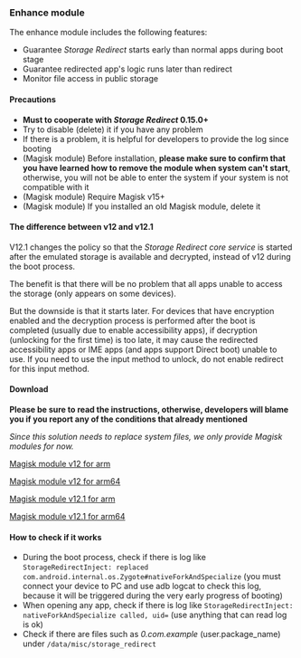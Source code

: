 ### Enhance module

The enhance module includes the following features:

* Guarantee _Storage Redirect_ starts early than normal apps during boot stage
* Guarantee redirected app\'s logic runs later than redirect
* Monitor file access in public storage

#### Precautions

* **Must to cooperate with _Storage Redirect_ 0.15.0+**
* Try to disable (delete) it if you have any problem
* If there is a problem, it is helpful for developers to provide the log since booting
* (Magisk module) Before installation, **please make sure to confirm that you have learned how to remove the module when system can't start**, otherwise, you will not be able to enter the system if your system is not compatible with it
* (Magisk module) Require Magisk v15+
* (Magisk module) If you installed an old Magisk module, delete it

#### The difference between v12 and v12.1

V12.1 changes the policy so that the _Storage Redirect core service_ is started after the emulated storage is available and decrypted, instead of v12 during the boot process.

The benefit is that there will be no problem that all apps unable to access the storage (only appears on some devices).

But the downside is that it starts later. For devices that have encryption enabled and the decryption process is performed after the boot is completed (usually due to enable accessibility apps), if decryption (unlocking for the first time) is too late, it may cause the redirected accessibility apps or IME apps (and apps support Direct boot) unable to use. If you need to use the input method to unlock, do not enable redirect for this input method.

#### Download

**Please be sure to read the instructions, otherwise, developers will blame you if you report any of the conditions that already mentioned**

_Since this solution needs to replace system files, we only provide Magisk modules for now._

[Magisk module v12 for arm](https://github.com/RikkaApps/StorageRedirect-assets/releases/download/assets/magisk-sr-native-inject-arm-v12.zip)

[Magisk module v12 for arm64](https://github.com/RikkaApps/StorageRedirect-assets/releases/download/assets/magisk-sr-native-inject-arm64-v12.zip)

[Magisk module v12.1 for arm](https://github.com/RikkaApps/StorageRedirect-assets/releases/download/assets/magisk-sr-native-inject-arm-v12.1.zip)

[Magisk module v12.1 for arm64](https://github.com/RikkaApps/StorageRedirect-assets/releases/download/assets/magisk-sr-native-inject-arm64-v12.1.zip)

#### How to check if it works

* During the boot process, check if there is log like `StorageRedirectInject: replaced com.android.internal.os.Zygote#nativeForkAndSpecialize` (you must connect your device to PC and use adb logcat to check this log, because it will be triggered during the very early progress of booting)
* When opening any app, check if there is log like  `StorageRedirectInject: nativeForkAndSpecialize called, uid=` (use anything that can read log is ok)
* Check if there are files such as _0.com.example_ (user.package_name) under `/data/misc/storage_redirect`